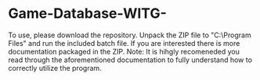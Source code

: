 # Game-Database-WITG-
To use, please download the repository. Unpack the ZIP file to "C:\Program Files" and run the included batch file. 
If you are interested there is more documentation packaged in the ZIP.
Note: It is hihgly recomeneded you read through the aforementioned documentation to fully understand how to correctly utilize the program.
